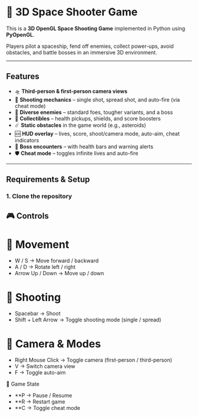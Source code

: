 # 🚀 3D Space Shooter Game

This is a **3D OpenGL Space Shooting Game** implemented in Python using **PyOpenGL**.

Players pilot a spaceship, fend off enemies, collect power-ups, avoid obstacles, and battle bosses in an immersive 3D environment.

---

##  Features
- 🛸 **Third-person & first-person camera views**  
- 🔫 **Shooting mechanics** – single shot, spread shot, and auto-fire (via cheat mode)  
- 👾 **Diverse enemies** – standard foes, tougher variants, and a boss  
- 💎 **Collectibles** – health pickups, shields, and score boosters  
- ☄️ **Static obstacles** in the game world (e.g., asteroids)  
- 🆘 **HUD overlay** – lives, score, shoot/camera mode, auto-aim, cheat indicators  
- 🧟 **Boss encounters** – with health bars and warning alerts  
- 🛡 **Cheat mode** – toggles infinite lives and auto-fire  

---

##  Requirements & Setup

### 1. Clone the repository


## 🎮 Controls
# 🚀 Movement

- W / S → Move forward / backward
- A / D → Rotate left / right
- Arrow Up / Down → Move up / down

# 🔫 Shooting

- Spacebar → Shoot
- Shift + Left Arrow → Toggle shooting mode (single / spread)

# 🎥 Camera & Modes

- Right Mouse Click → Toggle camera (first-person / third-person)
- V → Switch camera view
- F → Toggle auto-aim

🎯 Game State

- **P → Pause / Resume
- **R → Restart game
- **C → Toggle cheat mode
